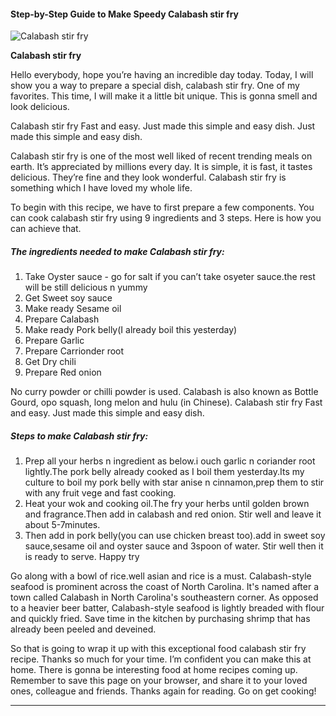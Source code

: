             

#### Step-by-Step Guide to Make Speedy Calabash stir fry

![Calabash stir fry](https://img-global.cpcdn.com/recipes/9271156f4e171967/751x532cq70/calabash-stir-fry-recipe-main-photo.jpg)

**Calabash stir fry**

Hello everybody, hope you’re having an incredible day today. Today, I will show you a way to prepare a special dish, calabash stir fry. One of my favorites. This time, I will make it a little bit unique. This is gonna smell and look delicious.

Calabash stir fry Fast and easy. Just made this simple and easy dish. Just made this simple and easy dish.

Calabash stir fry is one of the most well liked of recent trending meals on earth. It’s appreciated by millions every day. It is simple, it is fast, it tastes delicious. They’re fine and they look wonderful. Calabash stir fry is something which I have loved my whole life.

To begin with this recipe, we have to first prepare a few components. You can cook calabash stir fry using 9 ingredients and 3 steps. Here is how you can achieve that.

##### The ingredients needed to make Calabash stir fry:

1.  Take Oyster sauce - go for salt if you can’t take osyeter sauce.the rest will be still delicious n yummy
2.  Get Sweet soy sauce
3.  Make ready Sesame oil
4.  Prepare Calabash
5.  Make ready Pork belly(I already boil this yesterday)
6.  Prepare Garlic
7.  Prepare Carrionder root
8.  Get Dry chili
9.  Prepare Red onion

No curry powder or chilli powder is used. Calabash is also known as Bottle Gourd, opo squash, long melon and hulu (in Chinese). Calabash stir fry Fast and easy. Just made this simple and easy dish.

##### Steps to make Calabash stir fry:

1.  Prep all your herbs n ingredient as below.i ouch garlic n coriander root lightly.The pork belly already cooked as I boil them yesterday.Its my culture to boil my pork belly with star anise n cinnamon,prep them to stir with any fruit vege and fast cooking.
2.  Heat your wok and cooking oil.The fry your herbs until golden brown and fragrance.Then add in calabash and red onion. Stir well and leave it about 5-7minutes.
3.  Then add in pork belly(you can use chicken breast too).add in sweet soy sauce,sesame oil and oyster sauce and 3spoon of water. Stir well then it is ready to serve. Happy try

Go along with a bowl of rice.well asian and rice is a must. Calabash-style seafood is prominent across the coast of North Carolina. It's named after a town called Calabash in North Carolina's southeastern corner. As opposed to a heavier beer batter, Calabash-style seafood is lightly breaded with flour and quickly fried. Save time in the kitchen by purchasing shrimp that has already been peeled and deveined.

So that is going to wrap it up with this exceptional food calabash stir fry recipe. Thanks so much for your time. I’m confident you can make this at home. There is gonna be interesting food at home recipes coming up. Remember to save this page on your browser, and share it to your loved ones, colleague and friends. Thanks again for reading. Go on get cooking!

* * *